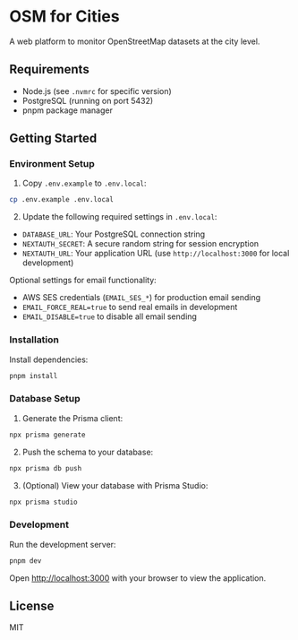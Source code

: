 # OSM for Cities

A web platform to monitor OpenStreetMap datasets at the city level.

## Requirements

- Node.js (see `.nvmrc` for specific version)
- PostgreSQL (running on port 5432)
- pnpm package manager

## Getting Started

### Environment Setup

1. Copy `.env.example` to `.env.local`:

```bash
cp .env.example .env.local
```

2. Update the following required settings in `.env.local`:

- `DATABASE_URL`: Your PostgreSQL connection string
- `NEXTAUTH_SECRET`: A secure random string for session encryption
- `NEXTAUTH_URL`: Your application URL (use `http://localhost:3000` for local development)

Optional settings for email functionality:

- AWS SES credentials (`EMAIL_SES_*`) for production email sending
- `EMAIL_FORCE_REAL=true` to send real emails in development
- `EMAIL_DISABLE=true` to disable all email sending

### Installation

Install dependencies:

```bash
pnpm install
```

### Database Setup

1. Generate the Prisma client:

```bash
npx prisma generate
```

2. Push the schema to your database:

```bash
npx prisma db push
```

3. (Optional) View your database with Prisma Studio:

```bash
npx prisma studio
```

### Development

Run the development server:

```bash
pnpm dev
```

Open [http://localhost:3000](http://localhost:3000) with your browser to view the application.

## License

MIT
